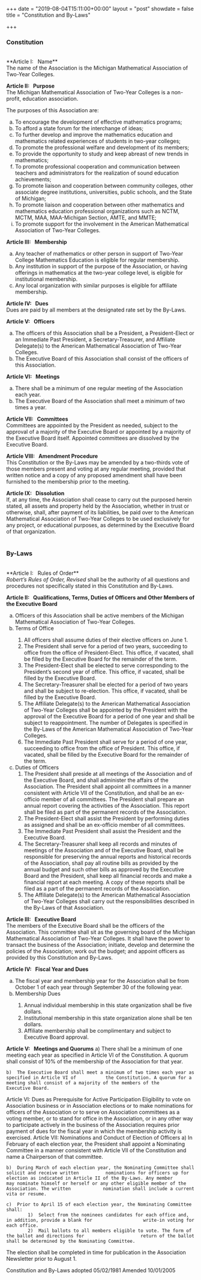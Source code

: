 +++
date = "2019-08-04T15:11:00+00:00"
layout = "post"
showdate = false
title = "Constitution and By-Laws"

+++

### Constitution
<br/>
**Article I: &nbsp; Name**<br/>
The name of the Association is the Michigan Mathematical Association of Two-Year Colleges.<br/>

**Article II: &nbsp; Purpose**<br/>
The Michigan Mathematical Association of Two-Year Colleges is a non-profit, education association.<br/>

The purposes of this Association are:
<ol type="a">
   <li> To encourage the development of effective mathematics programs;
   <li> To afford a state forum for the interchange of ideas;
   <li> To further develop and improve the mathematics education and mathematics related experiences of students in two-year colleges;</li>
   <li> To promote the professional welfare and development of its members;</li>
   <li> To provide the opportunity to study and keep abreast of new trends in mathematics;</li>
   <li> To promote professional cooperation and communication between teachers and administrators for the realization of sound education achievements;</li>
   <li> To promote liaison and cooperation between community colleges, other associate degree institutions, universities, public schools, and the State of Michigan;</li>
   <li> To promote liaison and cooperation between other mathematics and mathematics education professional organizations such as NCTM, MCTM, MAA, MAA-Michigan Section, AMTE, and MMTE;</li>
   <li> To promote support for the involvement in the American Mathematical Association of Two-Year Colleges.</li></ol>

**Article III: &nbsp; Membership**
<ol type="a">
   <li> Any teacher of mathematics or other person in support of Two-Year College Mathematics Education is eligible for regular membership.</li>
   <li> Any institution in support of the purpose of the Association, or having offerings in mathematics at the two-year college level, is eligible for institutional membership.</li>
   <li> Any local organization with similar purposes is eligible for affiliate membership.</li></ol>
   
**Article IV: &nbsp; Dues**<br/>
Dues are paid by all members at the designated rate set by the By-Laws.<br/>

**Article V: &nbsp; Officers**
<ol type="a">
   <li> The officers of this Association shall be a President, a President-Elect or an Immediate Past President, a Secretary-Treasurer, and Affiliate Delegate(s) to the American Mathematical Association of Two-Year Colleges.</li>
   <li> The Executive Board of this Association shall consist of the officers of this Association.</li></ol>
   
**Article VI: &nbsp; Meetings**
<ol type="a">
   <li> There shall be a minimum of one regular meeting of the Association each year.</li>
   <li> The Executive Board of the Association shall meet a minimum of two times a year.</li></ol>

**Article VII: &nbsp; Committees**<br/>
Committees are appointed by the President as needed, subject to the approval of a majority of the Executive Board or appointed by a majority of the Executive Board itself. Appointed committees are dissolved by the Executive Board.<br/>

**Article VIII: &nbsp; Amendment Procedure**<br/>
This Constitution or the By-Laws may be amended by a two-thirds vote of those members present and voting at any regular meeting, provided that written notice and a copy of any proposed amendment shall have been furnished to the membership prior to the meeting.<br/>

**Article IX: &nbsp; Dissolution**<br/>
If, at any time, the Association shall cease to carry out the purposed herein stated, all assets and property held by the Association, whether in trust or otherwise, shall, after payment of its liabilities, be paid over to the American Mathematical Association of Two-Year Colleges to be used exclusively for any project, or educational purposes, as determined by the Executive Board of that organization.
<br/><br/>

### By-Laws
<br/>
**Article I: &nbsp; Rules of Order**<br/>
<i>Robert’s Rules of Order, Revised</i> shall be the authority of all questions and procedures not specifically stated in this Constitution and By-Laws.<br/>

**Article II: &nbsp; Qualifications, Terms, Duties of Officers and Other Members of the Executive Board**
<ol type="a">
   <li> Officers of this Association shall be active members of the Michigan Mathematical Association of Two-Year Colleges.</li>
	<li> Terms of Office</li>
   <ol>
      <li> All officers shall assume duties of their elective officers on June 1.</li>
      <li> The President shall serve for a period of two years, succeeding to office from the office of President-Elect. This office, if vacated, shall be filled by the Executive Board for the remainder of the term.</li>
      <li> The President-Elect shall be elected to serve corresponding to the President’s second year of office. This office, if vacated, shall be filled by the Executive Board.</li>
      <li> The Secretary-Treasurer shall be elected for a period of two years and shall be subject to re-election. This office, if vacated, shall be filled by the Executive Board.</li>
      <li> The Affiliate Delegate(s) to the American Mathematical Association of Two-Year Colleges shall be appointed by the President with the approval of the Executive Board for a period of one year and shall be subject to reappointment. The number of Delegates is specified in the By-Laws of the American Mathematical Association of Two-Year Colleges.</li>
      <li> The Immediate Past President shall serve for a period of one year, succeeding to office from the office of President. This office, if vacated, shall be filled by the Executive Board for the remainder of the term.</li></ol>

   <li> Duties of Officers
   <ol type="1">
      <li> The President shall preside at all meetings of the Association and of the Executive Board, and shall administer the affairs of the Association. The President shall appoint all committees in a manner consistent with Article VII of the Constitution, and shall be an ex-officio member of all committees. The President shall prepare an annual report covering the activities of the Association. This report shall be filed as part of the permanent records of the Association.</li>
      <li> The President-Elect shall assist the President by performing duties as assigned and shall be an ex-officio member of all committees.</li>
      <li> The Immediate Past President shall assist the President and the Executive Board.</li>
      <li> The Secretary-Treasurer shall keep all records and minutes of meetings of the Association and of the Executive Board, shall be responsible for preserving the annual reports and historical records of the Association, shall pay all routine bills as provided by the annual budget and such other bills as approved by the Executive Board and the President, shall keep all financial records and make a financial report at each meeting. A copy of these reports shall be filed as a part of the permanent records of the Association.</li>
      <li> The Affiliate Delegate(s) to the American Mathematical Association of Two-Year Colleges shall carry out the responsibilities described in the By-Laws of that Association.</li></ol></li></ol>
      
**Article III: &nbsp; Executive Board**<br/>
The members of the Executive Board shall be the officers of the Association. This committee shall sit as the governing board of the Michigan Mathematical Association of Two-Year Colleges. It shall have the power to transact the business of the Association; initiate, develop and determine the policies of the Association; work out the budget; and appoint officers as provided by this Constitution and By-Laws.<br/>

**Article IV: &nbsp; Fiscal Year and Dues**
<ol type="a">
   <li> The fiscal year and membership year for the Association shall be from October 1 of each year through September 30 of the following year.</li>
   <li> Membership Dues</li>
	<ol type="1">
	   <li> Annual individual membership in this state organization shall be five dollars.</li>
	   <li> Institutional membership in this state organization alone shall be ten dollars.</li>
	   <li> Affiliate membership shall be complimentary and subject to Executive Board approval.</li></ol></ol>
	   
**Article V: &nbsp; Meetings and Quorums**
	a)	There shall be a minimum of one meeting each year as specified in Article VI of the Constitution. 		A quorum shall consist of 10% of the membership of the Association for that year.

	b)	The Executive Board shall meet a minimum of two times each year as specified in Article VI of 			the Constitution. A quorum for a meeting shall consist of a majority of the members of the 			Executive Board.
Article VI: Dues as Prerequisite for Active Participation
Eligibility to vote on Association business or in Association elections or to make nominations for officers of the Association or to serve on Association committees as a voting member, or to stand for office in the Association, or in any other way to participate actively in the business of the Association requires prior payment of dues for the fiscal year in which the membership activity is exercised.
Article VII: Nominations and Conduct of Election of Officers
	a)	In February of each election year, the President shall appoint a Nominating Committee in a 			manner consistent with Article VII of the Constitution and name a Chairperson of that committee.
	
	
	b)	During March of each election year, the Nominating Committee shall solicit and receive written 			nominations for officers up for election as indicated in Article II of the By-Laws. Any member 			may nominate himself or herself or any other eligible member of the Association. The written 			nomination shall include a current vita or resume.

	c)	Prior to April 15 of each election year, the Nominating Committee shall:
			1)	Select from the nominees candidates for each office and, in addition, provide a blank for 					write-in voting for each office.
			2)	Mail ballots to all members eligible to vote. The form of the ballot and directions for 					return of the ballot shall be determined by the Nominating Committee.

The election shall be completed in time for publication in the Association Newsletter prior to August 1.


Constitution and By-Laws adopted 05/02/1981
Amended 10/01/2005
